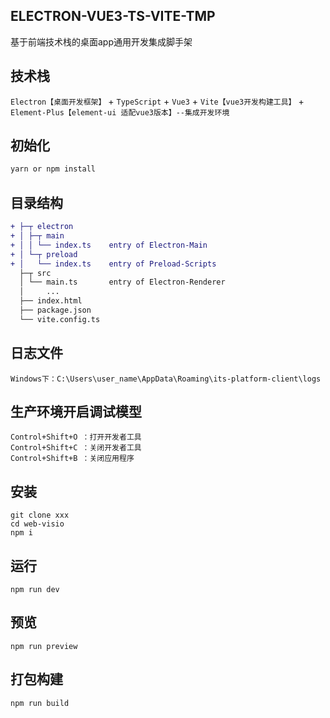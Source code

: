 ## ELECTRON-VUE3-TS-VITE-TMP
基于前端技术栈的桌面app通用开发集成脚手架

## 技术栈
`Electron【桌面开发框架】` + `TypeScript` + `Vue3` + `Vite【vue3开发构建工具】` + `Element-Plus【element-ui 适配vue3版本】--集成开发环境`

## 初始化
```sh
yarn or npm install
```
## 目录结构
```diff
+ ├─┬ electron
+ │ ├─┬ main
+ │ │ └── index.ts    entry of Electron-Main
+ │ └─┬ preload
+ │   └── index.ts    entry of Preload-Scripts
  ├─┬ src
  │ └── main.ts       entry of Electron-Renderer
  │     ...
  ├── index.html
  ├── package.json
  └── vite.config.ts
```
## 日志文件
```
Windows下：C:\Users\user_name\AppData\Roaming\its-platform-client\logs
```
## 生产环境开启调试模型
```
Control+Shift+O ：打开开发者工具
Control+Shift+C ：关闭开发者工具
Control+Shift+B ：关闭应用程序
```
## 安装
```
git clone xxx
cd web-visio
npm i
```
## 运行
```
npm run dev
```
## 预览
```
npm run preview
```

## 打包构建
```
npm run build
```